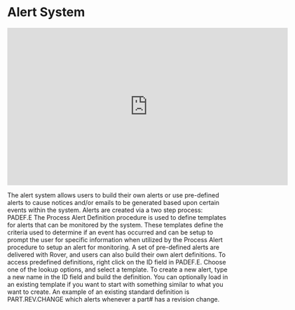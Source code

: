# Alert System

<PageHeader />

<iframe src="https://www.youtube.com/embed/iJ56JCtPHQ8" allowfullscreen="" frameborder="0" height="360" width="640" class="fr-draggable"></iframe><br>

The alert system allows users to build their own alerts or use pre-defined alerts to cause notices and/or emails to be generated based upon certain events within the system.
Alerts are created via a two step process:
PADEF.E
The Process Alert Definition procedure is used to define templates for alerts that can be monitored by the system.  These templates define the criteria used to determine if an event has occurred and can be setup to prompt the user for specific information when utilized by the Process Alert procedure to setup an alert for monitoring.   A set of pre-defined alerts are delivered with Rover, and users can also build their own alert definitions.
To access predefined definitions, right click on the ID field in PADEF.E.  Choose one of the lookup options, and select a template.  To create a new alert, type a new name in the ID field and build the definition.  You can optionally load in an existing template if you want to start with something similar to what you want to create.   An example of an existing standard definition is PART.REV.CHANGE which alerts whenever a part# has a revision change.

<PageFooter />
